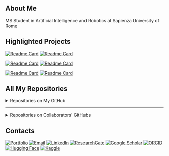## About Me

MS Student in Artificial Intelligence and Robotics at Sapienza University of Rome


## Highlighted Projects

[![Readme Card](https://github-readme-stats.vercel.app/api/pin/?username=MatteoPannacci&repo=SemanticAlignNet-QUAD&theme=ayu-mirage&hide_border=true&description_lines_count=3)](https://github.com/MatteoPannacci/SemanticAlignNet-QUAD)
[![Readme Card](https://github-readme-stats.vercel.app/api/pin/?username=MatteoPannacci&repo=machiavelli-planning&theme=ayu-mirage&hide_border=true&description_lines_count=3)](https://github.com/MatteoPannacci/machiavelli-planning)

[![Readme Card](https://github-readme-stats.vercel.app/api/pin/?username=MatteoPannacci&repo=rdfs-in-neo4j&theme=ayu-mirage&hide_border=true&description_lines_count=3)](https://github.com/MatteoPannacci/rdfs-in-neo4j)
[![Readme Card](https://github-readme-stats.vercel.app/api/pin/?username=MatteoPannacci&repo=rp-simple-planner&theme=ayu-mirage&hide_border=true&description_lines_count=3)](https://github.com/MatteoPannacci/rp-simple-planner)

[![Readme Card](https://github-readme-stats.vercel.app/api/pin/?username=EmaMule&repo=Multi-Family-Co-Evolutionary-RL&theme=ayu-mirage&hide_border=true&description_lines_count=3)](https://github.com/EmaMule/Multi-Family-Co-Evolutionary-RL)
[![Readme Card](https://github-readme-stats.vercel.app/api/pin/?username=MatteoPannacci&repo=fever-nli-augmentation&theme=ayu-mirage&hide_border=true&description_lines_count=3)](https://github.com/MatteoPannacci/fever-nli-augmentation)


## All My Repositories
<details>

  <summary>Repositories on My GitHub</summary>

  &nbsp;

  [![Readme Card](https://github-readme-stats.vercel.app/api/pin/?username=MatteoPannacci&repo=MatteoPannacci&theme=ayu-mirage&hide_border=true&description_lines_count=3)](https://github.com/MatteoPannacci/MatteoPannacci)
  [![Readme Card](https://github-readme-stats.vercel.app/api/pin/?username=MatteoPannacci&repo=matteopannacci.github.io&theme=ayu-mirage&hide_border=true&description_lines_count=3)](https://github.com/MatteoPannacci/matteopannacci.github.io)

  [![Readme Card](https://github-readme-stats.vercel.app/api/pin/?username=MatteoPannacci&repo=SemanticAlignNet-QUAD&theme=ayu-mirage&hide_border=true&description_lines_count=3)](https://github.com/MatteoPannacci/SemanticAlignNet-QUAD)
  [![Readme Card](https://github-readme-stats.vercel.app/api/pin/?username=MatteoPannacci&repo=machiavelli-planning&theme=ayu-mirage&hide_border=true&description_lines_count=3)](https://github.com/MatteoPannacci/machiavelli-planning)

  [![Readme Card](https://github-readme-stats.vercel.app/api/pin/?username=MatteoPannacci&repo=rdfs-in-neo4j&theme=ayu-mirage&hide_border=true&description_lines_count=3)](https://github.com/MatteoPannacci/rdfs-in-neo4j)
  [![Readme Card](https://github-readme-stats.vercel.app/api/pin/?username=MatteoPannacci&repo=rp-simple-planner&theme=ayu-mirage&hide_border=true&description_lines_count=3)](https://github.com/MatteoPannacci/rp-simple-planner)

  [![Readme Card](https://github-readme-stats.vercel.app/api/pin/?username=MatteoPannacci&repo=fever-nli-augmentation&theme=ayu-mirage&hide_border=true&description_lines_count=3)](https://github.com/MatteoPannacci/fever-nli-augmentation)
  [![Readme Card](https://github-readme-stats.vercel.app/api/pin/?username=MatteoPannacci&repo=noisy-graph-classification&theme=ayu-mirage&hide_border=true&description_lines_count=3)](https://github.com/MatteoPannacci/noisy-graph-classification)

  [![Readme Card](https://github-readme-stats.vercel.app/api/pin/?username=MatteoPannacci&repo=pepper-vinyl-shop&theme=ayu-mirage&hide_border=true&description_lines_count=3)](https://github.com/MatteoPannacci/pepper-vinyl-shop)

</details>

---

<details>
      
  <summary>Repositories on Collaborators' GitHubs</summary>

  &nbsp;

  [![Readme Card](https://github-readme-stats.vercel.app/api/pin/?username=EmaMule&repo=Multi-Family-Co-Evolutionary-RL&theme=ayu-mirage&hide_border=true&description_lines_count=3)](https://github.com/EmaMule/Multi-Family-Co-Evolutionary-RL)
  [![Readme Card](https://github-readme-stats.vercel.app/api/pin/?username=EmaMule&repo=Computer-Vision&theme=ayu-mirage&hide_border=true&description_lines_count=3)](https://github.com/EmaMule/Computer-Vision)

  [![Readme Card](https://github-readme-stats.vercel.app/api/pin/?username=EmaMule&repo=2D-to-3D-Style-Transfer&theme=ayu-mirage&hide_border=true&description_lines_count=3)](https://github.com/EmaMule/2D-to-3D-Style-Transfer)
  <!-- [![Readme Card](https://github-readme-stats.vercel.app/api/pin/?username=DIAG-Robotics-Lab&repo=AMR24-FP3-PracticalSafety&theme=ayu-mirage&hide_border=true&description_lines_count=3)](https://github.com/DIAG-Robotics-Lab/AMR24-FP3-PracticalSafety) -->
  
  <!-- [![Readme Card](https://github-readme-stats.vercel.app/api/pin/?username=KRLGroup&repo=SymGroundMultiTask&theme=ayu-mirage&hide_border=true&description_lines_count=3)](https://github.com/KRLGroup/SymGroundMultiTask) -->

  [![Readme Card](https://github-readme-stats.vercel.app/api/pin/?username=lorenzopannacci&repo=TLC-HW1&theme=ayu-mirage&hide_border=true&description_lines_count=3)](https://github.com/LorenzoPannacci/TLC-HW1)
  [![Readme Card](https://github-readme-stats.vercel.app/api/pin/?username=lorenzopannacci&repo=TLC-HW2&theme=ayu-mirage&hide_border=true&description_lines_count=3)](https://github.com/LorenzoPannacci/TLC-HW2)

</details>


## Contacts

[![Portfolio](https://img.shields.io/badge/Portfolio-000?style=flat&logo=internet-explorer&logoColor=white)](https://matteopannacci.github.io/)
[![Email](https://img.shields.io/badge/Email-D14836?style=flat&logo=gmail&logoColor=white)](matteo.pannacci@gmail.com)
[![LinkedIn](https://img.shields.io/badge/LinkedIn-blue?style=flat&logo=linkedin)](https://www.linkedin.com/in/matteo-pannacci/)
[![ResearchGate](https://img.shields.io/badge/ResearchGate-00CCBB?style=flat&logo=researchgate&logoColor=white)](https://www.researchgate.net/profile/Matteo-Pannacci)
[![Google Scholar](https://img.shields.io/badge/Google%20Scholar-4285F4?style=flat&logo=googlescholar&logoColor=white)](https://scholar.google.com/citations?user=_VlMoTYAAAAJ&hl=it&oi=ao)
[![ORCID](https://img.shields.io/badge/ORCID-A6CE39?style=flat&logo=orcid&logoColor=white)](https://orcid.org/0009-0002-8426-7329)
[![Hugging Face](https://img.shields.io/badge/HuggingFace-D4AF37?style=flat&logo=huggingface&logoColor=white)](https://huggingface.co/Matteo-Pannacci)
[![Kaggle](https://img.shields.io/badge/Kaggle-20BEFF?style=flat&logo=kaggle&logoColor=white)](https://www.kaggle.com/matteopannacci)


<!--
**MatteoPannacci/MatteoPannacci** is a ✨ _special_ ✨ repository because its `README.md` (this file) appears on your GitHub profile.

Here are some ideas to get you started:

- 🔭 I’m currently working on ...
- 🌱 I’m currently learning ...
- 👯 I’m looking to collaborate on ...
- 🤔 I’m looking for help with ...
- 💬 Ask me about ...
- 📫 How to reach me: ...
- 😄 Pronouns: ...
- ⚡ Fun fact: ...
-->
